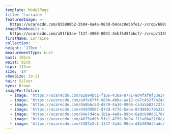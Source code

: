 ```yaml
---
template: ModelPage
title: 'Lorraine '
featuredImage: >-
  https://ucarecdn.com/015880b2-2b04-4a4a-983d-b4cec0e5bfe1/-/crop/680x539/0,59/-/preview/
imageThumbnail: >-
  https://ucarecdn.com/a91fb3ae-f12f-4980-8041-3ebf545fbbcf/-/crop/1350x2015/123,16/-/preview/
firstName: Lorraine
collection: ''
height: '170cm '
measurementType: bust
bust: 101cm
waist: 92cm
hips: 112cm
size: '14'
shoeSize: 10-11
hair: Silver
eyes: Brown
imagePortfolio:
  - image: 'https://ucarecdn.com/82894bc1-f166-438a-8771-8d4faf9f33e3/'
  - image: 'https://ucarecdn.com/a0fe67ff-98bb-4bba-aa12-ce7c452f7424/'
  - image: 'https://ucarecdn.com/8a8b6cad-d879-4a10-9906-ca3a5b82422f/'
  - image: 'https://ucarecdn.com/d4dd9567-d7dd-477d-bada-87d89b179a33/'
  - image: 'https://ucarecdn.com/84e7d4da-1b1a-4a0a-99b4-6e0cb98d3170/'
  - image: 'https://ucarecdn.com/4875ed93-5fe1-4799-9e94-f11a6ba21f8c/'
  - image: 'https://ucarecdn.com/4307e2c1-1347-4a3d-90ea-d8b289df4adc/'
---
```


